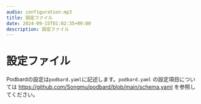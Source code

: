 ```yaml
---
audio: configuration.mp3
title: 設定ファイル
date: 2024-09-15T01:02:35+09:00
description: 設定ファイル
---
```


# 設定ファイル

Podbardの設定は`podbard.yaml`に記述します。`podbard.yaml` の設定項目については <https://github.com/Songmu/podbard/blob/main/schema.yaml> を参照してください。
